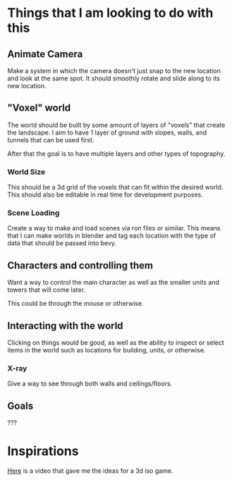 # Things that I am looking to do with this

## Animate Camera
Make a system in which the camera doesn't just snap to the new location and look at the same spot.
It should smoothly rotate and slide along to its new location.

## "Voxel" world
The world should be built by some amount of layers of "voxels" that create the landscape.
I aim to have 1 layer of ground with slopes, walls, and tunnels that can be used first.

After that the goal is to have multiple layers and other types of topography.

### World Size
This should be a 3d grid of the voxels that can fit within the desired world.
This should also be editable in real time for development purposes.

### Scene Loading
Create a way to make and load scenes via ron files or similar.
This means that I can make worlds in blender and tag each location with the type of data that should be passed into bevy.


## Characters and controlling them
Want a way to control the main character as well as the smaller units and towers that will come later.

This could be through the mouse or otherwise.

## Interacting with the world
Clicking on things would be good, as well as the ability to inspect or select items in the world such as
locations for building, units, or otherwise.

### X-ray
Give a way to see through both walls and ceilings/floors.

## Goals
???

# Inspirations
[Here](https://www.youtube.com/watch?v=IuH19h0UKIo) is a video that gave me the ideas for a 3d iso game.
